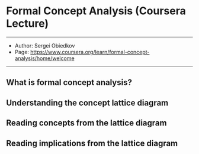 # Formal Concept Analysis (Coursera Lecture)

---
- Author: Sergei Obiedkov
- Page: https://www.coursera.org/learn/formal-concept-analysis/home/welcome
---

## What is formal concept analysis?
## Understanding the concept lattice diagram
## Reading concepts from the lattice diagram
## Reading implications from the lattice diagram

